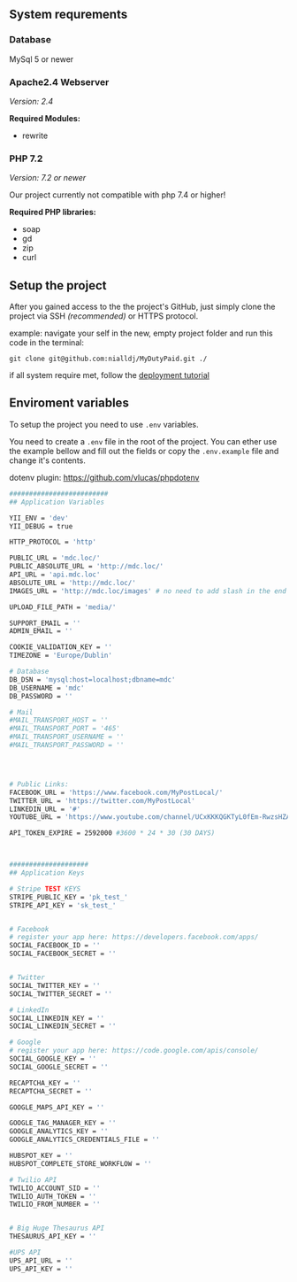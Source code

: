 
## System requrements


### Database
MySql 5 or newer


### Apache<Badge type="success">2.4</Badge> Webserver

_Version: 2.4_

**Required Modules:**
* rewrite



### PHP <Badge type="success">7.2</Badge>

_Version: 7.2  or newer_

<Note type="warning">

Our project currently not compatible with php 7.4 or higher!

</Note>

**Required PHP libraries:**
* soap
* gd
* zip
* curl


## Setup the project

After you gained access to the the project's GitHub, just simply clone the project via SSH _(recommended)_ or HTTPS protocol.

example:
navigate your self in the new, empty project folder and run this code in the terminal:
```git
git clone git@github.com:nialldj/MyDutyPaid.git ./
```

if all system require met, follow the [deployment tutorial](/installation/deploy)



## Enviroment variables

To setup the project you need to use `.env` variables.

You need to create a `.env` file in the root of the project.
You can ether use the example bellow and fill out the fields or copy the `.env.example` file and change it's contents.


dotenv plugin: https://github.com/vlucas/phpdotenv


```bash
#########################
## Application Variables

YII_ENV = 'dev'
YII_DEBUG = true

HTTP_PROTOCOL = 'http'

PUBLIC_URL = 'mdc.loc/'
PUBLIC_ABSOLUTE_URL = 'http://mdc.loc/'
API_URL = 'api.mdc.loc'
ABSOLUTE_URL = 'http://mdc.loc/'
IMAGES_URL = 'http://mdc.loc/images' # no need to add slash in the end

UPLOAD_FILE_PATH = 'media/'

SUPPORT_EMAIL = ''
ADMIN_EMAIL = ''

COOKIE_VALIDATION_KEY = ''
TIMEZONE = 'Europe/Dublin'

# Database
DB_DSN = 'mysql:host=localhost;dbname=mdc'
DB_USERNAME = 'mdc'
DB_PASSWORD = ''

# Mail
#MAIL_TRANSPORT_HOST = ''
#MAIL_TRANSPORT_PORT = '465'
#MAIL_TRANSPORT_USERNAME = ''
#MAIL_TRANSPORT_PASSWORD = ''




# Public Links:
FACEBOOK_URL = 'https://www.facebook.com/MyPostLocal/'
TWITTER_URL = 'https://twitter.com/MyPostLocal'
LINKEDIN_URL = '#'
YOUTUBE_URL = 'https://www.youtube.com/channel/UCxKKKQGKTyL0fEm-RwzsHZA?view_as=subscriber'

API_TOKEN_EXPIRE = 2592000 #3600 * 24 * 30 (30 DAYS)



####################
## Application Keys

# Stripe TEST KEYS
STRIPE_PUBLIC_KEY = 'pk_test_'
STRIPE_API_KEY = 'sk_test_'


# Facebook
# register your app here: https://developers.facebook.com/apps/
SOCIAL_FACEBOOK_ID = ''
SOCIAL_FACEBOOK_SECRET = ''


# Twitter
SOCIAL_TWITTER_KEY = ''
SOCIAL_TWITTER_SECRET = ''

# LinkedIn
SOCIAL_LINKEDIN_KEY = ''
SOCIAL_LINKEDIN_SECRET = ''

# Google
# register your app here: https://code.google.com/apis/console/
SOCIAL_GOOGLE_KEY = ''
SOCIAL_GOOGLE_SECRET = ''

RECAPTCHA_KEY = ''
RECAPTCHA_SECRET = ''

GOOGLE_MAPS_API_KEY = ''

GOOGLE_TAG_MANAGER_KEY = ''
GOOGLE_ANALYTICS_KEY = ''
GOOGLE_ANALYTICS_CREDENTIALS_FILE = ''

HUBSPOT_KEY = ''
HUBSPOT_COMPLETE_STORE_WORKFLOW = ''

# Twilio API
TWILIO_ACCOUNT_SID = ''
TWILIO_AUTH_TOKEN = ''
TWILIO_FROM_NUMBER = ''


# Big Huge Thesaurus API
THESAURUS_API_KEY = ''

#UPS API
UPS_API_URL = ''
UPS_API_KEY = ''

```

